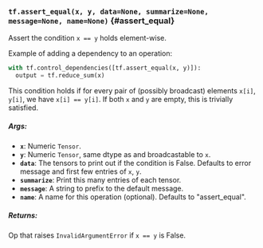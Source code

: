 ### `tf.assert_equal(x, y, data=None, summarize=None, message=None, name=None)` {#assert_equal}

Assert the condition `x == y` holds element-wise.

Example of adding a dependency to an operation:

```python
with tf.control_dependencies([tf.assert_equal(x, y)]):
  output = tf.reduce_sum(x)
```

This condition holds if for every pair of (possibly broadcast) elements
`x[i]`, `y[i]`, we have `x[i] == y[i]`.
If both `x` and `y` are empty, this is trivially satisfied.

##### Args:


*  <b>`x`</b>: Numeric `Tensor`.
*  <b>`y`</b>: Numeric `Tensor`, same dtype as and broadcastable to `x`.
*  <b>`data`</b>: The tensors to print out if the condition is False.  Defaults to
    error message and first few entries of `x`, `y`.
*  <b>`summarize`</b>: Print this many entries of each tensor.
*  <b>`message`</b>: A string to prefix to the default message.
*  <b>`name`</b>: A name for this operation (optional).  Defaults to "assert_equal".

##### Returns:

  Op that raises `InvalidArgumentError` if `x == y` is False.

